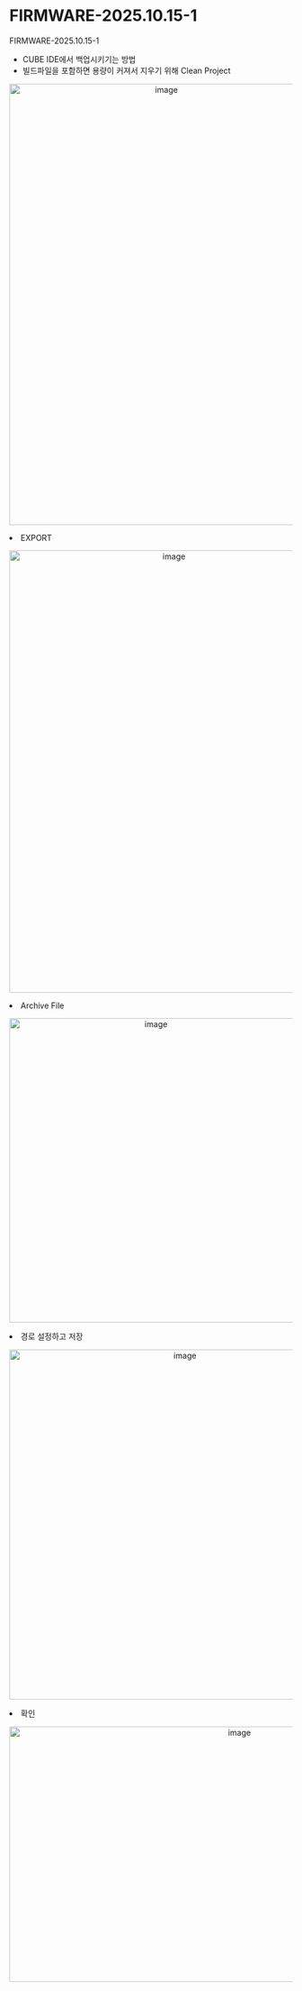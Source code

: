 # FIRMWARE-2025.10.15-1
FIRMWARE-2025.10.15-1


- CUBE IDE에서 백업시키기는 방법
- 빌드파일을 포함하면 용량이 커져서 지우기 위해 Clean Project
<p align="center">
<img width="543" height="783" alt="image" src="https://github.com/user-attachments/assets/9f21e1b1-2b9c-484d-b358-f4f8394277d1" />
</p>
<br?

 - EXPORT
<p align="center">
<img width="570" height="785" alt="image" src="https://github.com/user-attachments/assets/dc1e11b5-aea9-4cf7-9a35-29ab7cf6ced4" />
</p>
<br?

  - Archive File
<p align="center">
<img width="506" height="540" alt="image" src="https://github.com/user-attachments/assets/abc5ee18-eef1-4b54-8b4f-c7cc0deb54ca" />
</p>
<br?
  
  - 경로 설정하고 저장
  
<p align="center">
<img width="609" height="621" alt="image" src="https://github.com/user-attachments/assets/11d6aa5f-d42a-4144-8b07-08e650d35e7f" />
</p>
<br?
  
  - 확인
<p align="center">
<img width="803" height="453" alt="image" src="https://github.com/user-attachments/assets/1e41ff63-c4b3-4a3f-88f6-075e5537aeb3" />
</p>

###

